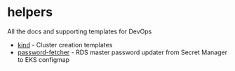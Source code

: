 # helpers
All the docs and supporting templates for DevOps

- [kind](kind/) - Cluster creation templates
- [password-fetcher](password-fetcher/) -  RDS master password updater from Secret Manager to EKS configmap 